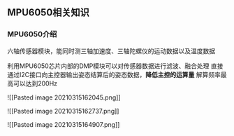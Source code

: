 ## MPU6050相关知识
### MPU6050介绍
六轴传感器模块，能同时测三轴加速度、三轴陀螺仪的运动数据以及温度数据

利用MPU6050芯片内部的DMP模块可以对传感器数据进行滤波、融合处理
直接通过I2C接口向主控器输出姿态结算后的姿态数据，**降低主控的运算量**
解算频率最高可以达到200Hz

![[Pasted image 20210315162045.png]]

![[Pasted image 20210315162737.png]]

![[Pasted image 20210315164907.png]]
